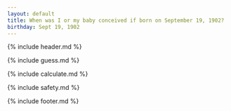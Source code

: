 ```yaml
---
layout: default
title: When was I or my baby conceived if born on September 19, 1902?
birthday: Sept 19, 1902
---
```


{% include header.md %}

{% include guess.md %}

{% include calculate.md %}

{% include safety.md %}

{% include footer.md %}



